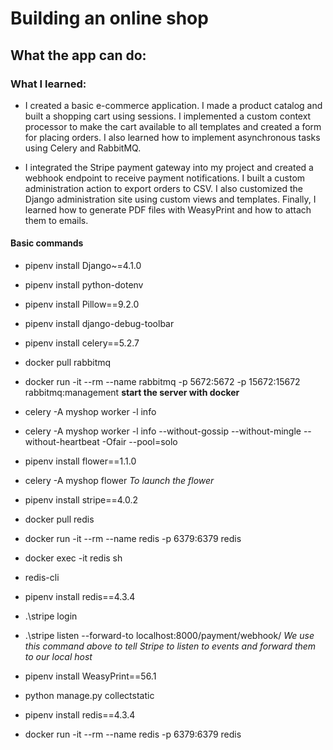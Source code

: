 # Building an online shop
## What the app can do:

### What I learned:
* I created a basic e-commerce application. I made a product catalog and built a 
shopping cart using sessions. I implemented a custom context processor to make the cart available 
to all templates and created a form for placing orders. I also learned how to implement asynchronous tasks using Celery and RabbitMQ.

* I integrated the Stripe payment gateway into my project and created a webhook 
endpoint to receive payment notifications. I built a custom administration action to export orders 
to CSV. I also customized the Django administration site using custom views and templates. Finally, 
I learned how to generate PDF files with WeasyPrint and how to attach them to emails.
#### Basic commands
- pipenv install Django~=4.1.0
- pipenv install python-dotenv
- pipenv install Pillow==9.2.0
- pipenv install django-debug-toolbar

- pipenv install celery==5.2.7
- docker pull rabbitmq
- docker run -it --rm --name rabbitmq -p 5672:5672 -p 15672:15672 
rabbitmq:management  **start the server with docker**
- celery -A myshop worker -l info
- celery -A myshop worker -l info --without-gossip --without-mingle --without-heartbeat -Ofair --pool=solo
- pipenv install flower==1.1.0
- celery -A myshop flower  *To launch the flower*
- pipenv install stripe==4.0.2


- docker pull redis
- docker run -it --rm --name redis -p 6379:6379 redis
- docker exec -it redis sh
- redis-cli
- pipenv install redis==4.3.4

- .\stripe login
- .\stripe listen --forward-to localhost:8000/payment/webhook/
*We use this command above to tell Stripe to listen to events and forward them to our local host*

- pipenv install WeasyPrint==56.1
- python manage.py collectstatic
- pipenv install redis==4.3.4
- docker run -it --rm --name redis -p 6379:6379 redis